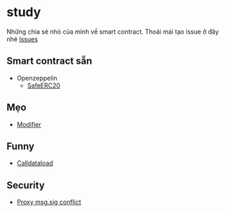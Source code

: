 # study

Những chia sẻ nhỏ của mình về smart contract. Thoải mái tạo issue ở đây nhé [Issues](https://github.com/nesso99/study/issues)

## Smart contract sẵn

- Openzeppelin
  - [SafeERC20](docs/openzeppelin/SafeERC20.md)

## Mẹo

- [Modifier](tricks/Modifier.md)

## Funny

- [Calldataload](funny/Calldataload.md)

## Security

- [Proxy msg.sig conflict](security/MsgSigConflict.md)
